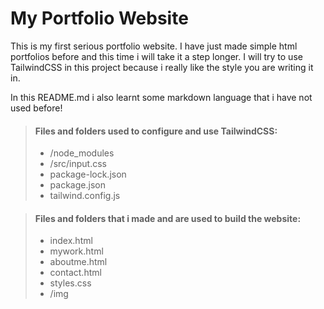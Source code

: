 # My Portfolio Website
This is my first serious portfolio website. I have just made simple html portfolios before and this time i will take it a step longer. 
I will try to use TailwindCSS in this project because i really like the style you are writing it in. 

In this README.md i also learnt some markdown language that i have not used before!

> #### Files and folders used to configure and use TailwindCSS:
>
> - /node_modules
> - /src/input.css
> - package-lock.json
> - package.json
> - tailwind.config.js

> #### Files and folders that i made and are used to build the website:
>
> - index.html
> - mywork.html
> - aboutme.html
> - contact.html
> - styles.css
> - /img
